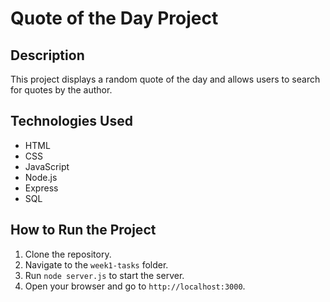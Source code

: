 # Quote of the Day Project

## Description
This project displays a random quote of the day and allows users to search for quotes by the author.

## Technologies Used
- HTML
- CSS
- JavaScript
- Node.js
- Express
- SQL

## How to Run the Project
1. Clone the repository.
2. Navigate to the `week1-tasks` folder.
3. Run `node server.js` to start the server.
4. Open your browser and go to `http://localhost:3000`.
